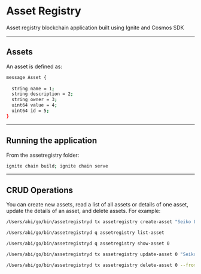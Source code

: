 # Asset Registry
Asset registry blockchain application built using Ignite and Cosmos SDK

---

## Assets
An asset is defined as:
```bash
message Asset {
  
  string name = 1; 
  string description = 2; 
  string owner = 3; 
  uint64 value = 4; 
  uint64 id = 5; 
}
```

---
## Running the application
From the assetregistry folder:
```bash
ignite chain build; ignite chain serve
```

---
## CRUD Operations
You can create new assets, read a list of all assets or details of one asset, update the details of an asset, and delete assets. For example:
```bash
/Users/abi/go/bin/assetregistryd tx assetregistry create-asset "Seiko Lucent" "Seiko dress watch" alice 100 --from alice --chain-id assetregistry

/Users/abi/go/bin/assetregistryd q assetregistry list-asset

/Users/abi/go/bin/assetregistryd q assetregistry show-asset 0

/Users/abi/go/bin/assetregistryd tx assetregistry update-asset 0 "Seiko 5" "Seiko 5 SNZG15 field watch, purchased in Singapore" alice 120 --from alice --chain-id assetregistry

/Users/abi/go/bin/assetregistryd tx assetregistry delete-asset 0 --from alice --chain-id asset
```
